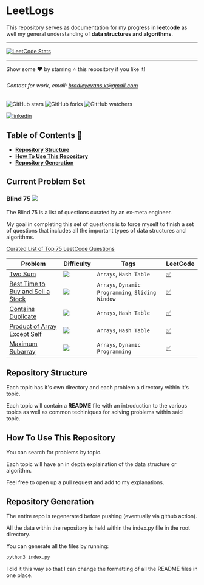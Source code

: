 # LeetLogs

This repository serves as documentation for my progress in **leetcode** as well my general understanding of **data structures and algorithms**.

---

[![LeetCode Stats](https://leetcard.jacoblin.cool/SungJin-Woo?theme=light&font=Overpass%20Mono)](https://leetcode.com/SungJin-Woo)

---

Show some ❤️ by starring ⭐ this repository if you like it!

###### Contact for work, email: bradleyevans.x@gmail.com

![GitHub stars](https://img.shields.io/github/stars/bradleyevansx/leetlogs?style=social)
![GitHub forks](https://img.shields.io/github/forks/bradleyevansx/leetlogs?style=social)
![GitHub watchers](https://img.shields.io/github/watchers/bradleyevansx/leetlogs?style=social)

[![linkedin](https://img.shields.io/badge/Support-Recommend%2FEndorse%20me%20on%20Linkedin-blue?style=for-the-badge&logo=linkedin)](https://www.linkedin.com/in/bradleymevans)

## Table of Contents 📖

- **[Repository Structure️](#repository-structure)**
- **[How To Use This Repository](#how-to-use-this-repository)**
- **[Repository Generation](#repository-generation)**

## Current Problem Set

### Blind 75 ![](https://img.shields.io/badge/Progress-1%2F75-0078D4)

The Blind 75 is a list of questions curated by an ex-meta engineer.

My goal in completing this set of questions is to force myself to finish a set of questions that includes all the important types of data structures and algorithms.

[Curated List of Top 75 LeetCode Questions](https://www.teamblind.com/post/New-Year-Gift---Curated-List-of-Top-75-LeetCode-Questions-to-Save-Your-Time-OaM1orEU)

| Problem                                                                                               | Difficulty                                                | Tags                                              | LeetCode                                                                                             |
| ----------------------------------------------------------------------------------------------------- | --------------------------------------------------------- | ------------------------------------------------- | ---------------------------------------------------------------------------------------------------- |
| [Two Sum](https://leetcode.com/problems/two-sum/)                                                     | <img src="https://img.shields.io/badge/-Easy-green" />    | `Arrays`, `Hash Table`                            | [✅](./003%20-%20Hash%20Maps/002%20-%20Two%20Sum/README.md)                                          |
| [Best Time to Buy and Sell a Stock](https://leetcode.com/problems/best-time-to-buy-and-sell-a-stock/) | <img src="https://img.shields.io/badge/-Easy-green" />    | `Arrays`, `Dynamic Programming`, `Sliding Window` | [✅](./002%20-%20Two%20Pointers/001%20-%20Best%20Time%20to%20Buy%20and%20Sell%20a%20Stock/README.md) |
| [Contains Duplicate](https://leetcode.com/problems/contains-duplicate/)                               | <img src="https://img.shields.io/badge/-Easy-green" />    | `Arrays`, `Hash Table`                            | [✅](./003%20-%20Hash%20Maps/004%20-%20Contains%20Duplicate/README.md)                               |
| [Product of Array Except Self](https://leetcode.com/problems/product-of-array-except-self/)           | <img src="https://img.shields.io/badge/-Medium-orange" /> | `Arrays`, `Hash Table`                            | [✅](./001%20-%20Arrays%20and%20Strings/004%20-%20Product%20of%20Array%20Except%20Self/README.md)    |
| [Maximum Subarray](https://leetcode.com/problems/maximum-subarry/)                                    | <img src="https://img.shields.io/badge/-Medium-orange" /> | `Arrays`, `Dynamic Programming`                   | [✅](./001%20-%20Arrays%20and%20Strings/005%20-%20Maximum%20Subarray/README.md)                      |

## Repository Structure

Each topic has it's own directory and each problem a directory within it's topic.

Each topic will contain a **README** file with an introduction to the various topics as well as common techiniques for solving problems within said topic.

## How To Use This Repository

You can search for problems by topic.

Each topic will have an in depth explaination of the data structure or algorithm.

Feel free to open up a pull request and add to my explanations.

## Repository Generation

The entire repo is regenerated before pushing (eventually via github action).

All the data within the repository is held within the index.py file in the root directory.

You can generate all the files by running:

```zsh
python3 index.py
```

I did it this way so that I can change the formatting of all the README files in one place.
